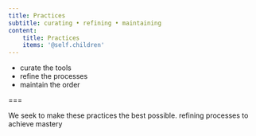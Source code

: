 ```yaml
---
title: Practices
subtitle: curating • refining • maintaining
content:
    title: Practices
    items: '@self.children'
---
```


- curate the tools 
- refine the processes
- maintain the order


===

We seek to make these practices the best possible.
refining processes to achieve mastery

